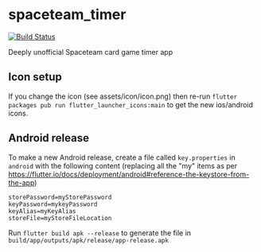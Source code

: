 # spaceteam_timer
[![Build Status](https://travis-ci.org/palfrey/spaceteam-timer.svg?branch=master)](https://travis-ci.org/palfrey/spaceteam-timer)

Deeply unofficial Spaceteam card game timer app

## Icon setup

If you change the icon (see assets/icon/icon.png) then re-run `flutter packages pub run flutter_launcher_icons:main` to get the new ios/android icons.

## Android release

To make a new Android release, create a file called `key.properties` in `android` with the following content (replacing all the "my" items as per https://flutter.io/docs/deployment/android#reference-the-keystore-from-the-app)

```
storePassword=myStorePassword
keyPassword=mykeyPassword
keyAlias=myKeyAlias
storeFile=myStoreFileLocation
```

Run `flutter build apk --release` to generate the file in `build/app/outputs/apk/release/app-release.apk`
